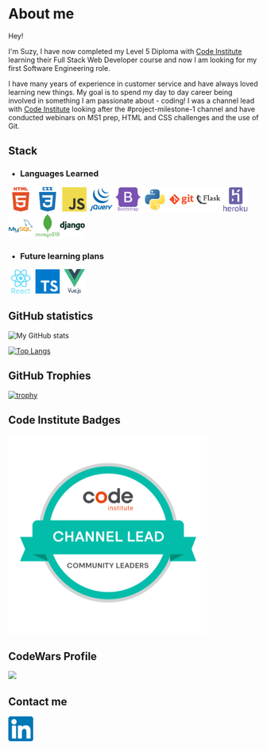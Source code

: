 # About me

Hey!

I'm Suzy, I have now completed my Level 5 Diploma with [Code Institute](https://codeinstitute.net/) learning their Full Stack Web Developer course and now I am looking for my first Software Engineering role.

I have many years of experience in customer service and have always loved learning new things. 
My goal is to spend my day to day career being involved in something I am passionate about - coding! 
I was a channel lead with [Code Institute](https://codeinstitute.net/) looking after the #project-milestone-1 channel and have conducted webinars on MS1 prep, HTML and CSS challenges and the use of Git. 

## Stack 

- ### **Languages Learned**

<img src="https://github.com/devicons/devicon/blob/master/icons/html5/html5-plain-wordmark.svg" alt="HTML logo" width="50px" height="50px" /> <img src="https://github.com/devicons/devicon/blob/master/icons/css3/css3-plain-wordmark.svg" alt="CSS logo" width="50px" height="50px" /> <img src="https://github.com/devicons/devicon/blob/master/icons/javascript/javascript-original.svg" alt="JavaScript logo" width="50px" height="50px" /> <img src="https://github.com/devicons/devicon/blob/master/icons/jquery/jquery-plain-wordmark.svg" alt="jQuery logo" width="50px" height="50px" /> <img src="https://github.com/devicons/devicon/blob/master/icons/bootstrap/bootstrap-plain-wordmark.svg" alt="Bootstrap logo" height="50px" width="50px" /> <img src="https://github.com/devicons/devicon/blob/master/icons/python/python-original.svg" alt="Python logo" width="50px" height="50px" /> <img src="https://github.com/devicons/devicon/blob/master/icons/git/git-plain-wordmark.svg" alt="Git logo" width="50px" height="50px" /> <img src="https://github.com/devicons/devicon/blob/master/icons/flask/flask-original-wordmark.svg" alt="Flask logo" width="50px" height="50px" /> <img src="https://github.com/devicons/devicon/blob/master/icons/heroku/heroku-plain-wordmark.svg" alt="Heroku logo" width="50px" height="50px" /> <img src="https://github.com/devicons/devicon/blob/master/icons/mysql/mysql-original-wordmark.svg" alt="mySQL logo" height="50px" width="50px" /> <img src="https://github.com/devicons/devicon/blob/master/icons/mongodb/mongodb-plain-wordmark.svg" alt="MongoDB logo" width="50px" height="50px" /><img src="https://github.com/devicons/devicon/blob/master/icons/django/django-plain-wordmark.svg" alt="Django logo" width="50px" height="50px">


- ### **Future learning plans**
<img src="https://github.com/devicons/devicon/blob/master/icons/react/react-original-wordmark.svg" alt="React logo" height="50px" width="50px" /> <img src="https://github.com/devicons/devicon/blob/master/icons/typescript/typescript-original.svg" alt="Typescript logo" height="50px" width="50px" /> <img src="https://github.com/devicons/devicon/blob/master/icons/vuejs/vuejs-original-wordmark.svg" alt="VueJS logo" height="50px" width="50px" />


## GitHub statistics

![My GitHub stats](https://github-readme-stats.vercel.app/api?username=suzybee1987&show_icons=true&theme=prussian)

[![Top Langs](https://github-readme-stats.vercel.app/api/top-langs/?username=suzybee1987&hide=html&theme=prussian)](https://github.com/anuraghazra/github-readme-stats)


## GitHub Trophies

[![trophy](https://github-profile-trophy.vercel.app/?username=suzybee1987&theme=onedark)](https://github.com/suzybee1987/github-profile-trophy)

## Code Institute Badges 

![channel_lead](channel_lead_badge.png)

## CodeWars Profile
![](https://www.codewars.com/users/suzybennett87/badges/large)

## Contact me

[<img src="assets/images/ln.png" width="50px">](www.linkedin.com/in/suzy-bennett)
